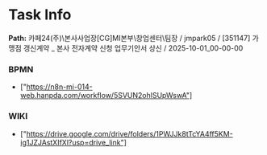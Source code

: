 # Task Info

**Path:** 카페24(주)\본사사업장\[CG]MI본부\창업센터\팀장 / jmpark05 / [351147] 가맹점 갱신계약 _ 본사 전자계약 신청 업무기안서 상신 / 2025-10-01_00-00-00

### BPMN
- ["https://n8n-mi-014-web.hanpda.com/workflow/5SVUN2ohlSUpWswA"]

### WIKI
- ["https://drive.google.com/drive/folders/1PWJJk8tTcYA4ff5KM-ig1JZJAstXIfXl?usp=drive_link"]

